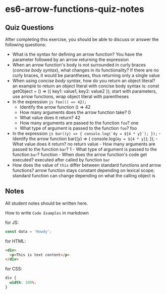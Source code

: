 # es6-arrow-functions-quiz-notes

## Quiz Questions

After completing this exercise, you should be able to discuss or answer the following questions:

- What is the syntax for defining an arrow function?
  You have the parameter followed by an arrow returning the expression
- When an arrow function's body is not surrounded in curly braces (_concise body syntax_), what changes in its functionality?
  If there are no curly braces, it would be parantheses, thus returning only a single value
- When using _concise body syntax_, how do you return an object literal?
  an example to return an object literal with concise body syntax is:
  const getObject = () => ({ key1: value1, key2: value2 });
  start with parameters, use arrow functions, wrap object literal with parentheses
- In the expression
  `js
    foo(() => 42);
    `
  - Identify the arrow function
    () => 42
  - How many arguments does the arrow function take?
    0
  - What value does it return?
    42
  - How many arguments are passed to the function `foo`?
    one
  - What type of argument is passed to the function `foo`?
    foo
- In the expression
  `` js
    bar((y) => {
      console.log(`4y = ${4 * y}`);
    });
     `` - Identify the arrow function
  bar((y) => {
  console.log(`4y = ${4 * y}`);
  }); - What value does it return?
  no return value - How many arguments are passed to the function `bar`?
  1 - What type of argument is passed to the function `bar`?
  function - When does the arrow function's code get executed?
  executed after called by function `bar`
- How does the value of `this` differ between standard functions and arrow functions?
  arrow function stays constant depending on lexical scope; standard function can change depending on what the calling object is

## Notes

All student notes should be written here.

How to write `Code Examples` in markdown

for JS:

```javascript
const data = 'Howdy';
```

for HTML:

```html
<div>
  <p>This is text content</p>
</div>
```

for CSS:

```css
div {
  width: 100%;
}
```

